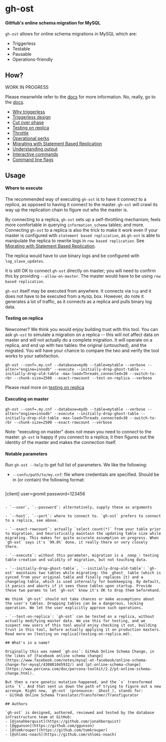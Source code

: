 # gh-ost

#### GitHub's online schema migration for MySQL

`gh-ost` allows for online schema migrations in MySQL which are:
- Triggerless
- Testable
- Pausable
- Operations-friendly

## How?

WORK IN PROGRESS

Please meanwhile refer to the [docs](doc) for more information. No, really, go to the [docs](doc).

- [Why triggerless](doc/why-triggerless.md)
- [Triggerless design](doc/triggerless-design.md)
- [Cut over phase](doc/cut-over.md)
- [Testing on replica](doc/testing-on-replica.md)
- [Throttle](doc/throttle.md)
- [Operational perks](doc/perks.md)
- [Migrating with Statement Based Replication](doc/migrating-with-sbr.md)
- [Understanding output](doc/understanding-output.md)
- [Interactive commands](doc/interactive-commands.md)
- [Command line flags](doc/command-line-flags.md)

## Usage

#### Where to execute

The recommended way of executing `gh-ost` is to have it connect to a _replica_, as opposed to having it connect to the master. `gh-ost` will crawl its way up the replication chain to figure out who the master is.

By connecting to a replica, `gh-ost` sets up a self-throttling mechanism; feels more comfortable in querying `information_schema` tables; and more. Connecting `gh-ost` to a replica is also the trick to make it work even if your master is configured with `statement based replication`, as `gh-ost` is able to manipulate the replica to rewrite logs in `row based replication`. See [Migrating with Statement Based Replication](migrating-with-sbr.md).

The replica would have to use binary logs and be configured with `log_slave_updates`.

It is still OK to connect `gh-ost` directly on master; you will need to confirm this by providing `--allow-on-master`. The master would have to be using `row based replication`.

`gh-ost` itself may be executed from anywhere. It connects via `tcp` and it does not have to be executed from a `MySQL` box. However, do note it generates a lot of traffic, as it connects as a replica and pulls binary log data.

#### Testing on replica

Newcomer? We think you would enjoy building trust with this tool. You can ask `gh-ost` to simulate a migration on a replica -- this will not affect data on master and will not actually do a complete migration. It will operate on a replica, and end up with two tables: the original (untouched), and the migrated. You will have your chance to compare the two and verify the tool works to your satisfaction.

```
gh-ost --conf=.my.cnf --database=mydb --table=mytable --verbose --alter="engine=innodb" --execute --initially-drop-ghost-table --initially-drop-old-table -max-load=Threads_connected=30 --switch-to-rbr --chunk-size=2500 --exact-rowcount --test-on-replica --verbose
```
Please read more on [testing on replica](testing-on-replica.md)

#### Executing on master

```
gh-ost --conf=.my.cnf --database=mydb --table=mytable --verbose --alter="engine=innodb" --execute --initially-drop-ghost-table --initially-drop-old-table -max-load=Threads_connected=30 --switch-to-rbr --chunk-size=2500 --exact-rowcount --verbose
```

Note: "executing on master" does not mean you need to _connect_ to the master. `gh-ost` is happy if you connect to a replica; it then figures out the identity of the master and makes the connection itself.

#### Notable parameters

Run `gh-ost --help` to get full list of parameters. We like the following:

- `--conf=/path/to/my.cnf`: file where credentials are specified. Should be in (or contain) the following format:

  ```
[client]
user=gromit
password=123456
  ```

- `--user`, `--password`: alternatively, supply these as arguments

- `--host`, `--port`: where to connect to. `gh-ost` prefers to connect to a replica, see above.

- `--exact-rowcount`: actually `select count(*)` from your table prior to migration, and heuristically maintain the updating table size while migrating. This makes for quite accurate assumption on progress. When `gh-ost` says it's `99.8%` done, it really there or very closely there.

- `--execute`: without this parameter, migration is a _noop_: testing table creation and validity of migration, but not touching data.

- `--initially-drop-ghost-table`, `--initially-drop-old-table`: `gh-ost` maintains two tables while migrating: the _ghost_ table (which is synced from your original table and finally replaces it) and a changelog table, which is used internally for bookkeeping. By default, it panics and aborts if it sees those tables upon startup. Provide these two params to let `gh-ost` know it's OK to drop them beforehand.

  We think `gh-ost` should not take chances or make assumptions about the user's tables. Dropping tables can be a dangerous, locking operation. We let the user explicitly approve such operations.

- `--test-on-replica`: `gh-ost` can be tested on a replica, without actually modifying master data. We use this for testing, and we suspect new users of this tool would enjoy checking it out, building trust in this tool, before actually applying it on production masters. Read more on [testing on replica](testing-on-replica.md).

## What's in a name?

Originally this was named `gh-osc`: GitHub Online Schema Change, in the likes of [Facebook online schema change](https://www.facebook.com/notes/mysql-at-facebook/online-schema-change-for-mysql/430801045932/) and [pt-online-schema-change](https://www.percona.com/doc/percona-toolkit/2.2/pt-online-schema-change.html).

But then a rare genetic mutation happened, and the `s` transformed into `t`. And that sent us down the path of trying to figure out a new acronym. Right now, `gh-ost` (pronounce: _Ghost_), stands for:
- GitHub Online Schema Translator/Transformer/Transfigurator

## Authors

`gh-ost` is designed, authored, reviewed and tested by the database infrastructure team at GitHub:
- [@jonahberquist](https://github.com/jonahberquist)
- [@ggunson](https://github.com/ggunson)
- [@tomkrouper](https://github.com/tomkrouper)
- [@shlomi-noach](https://github.com/shlomi-noach)
